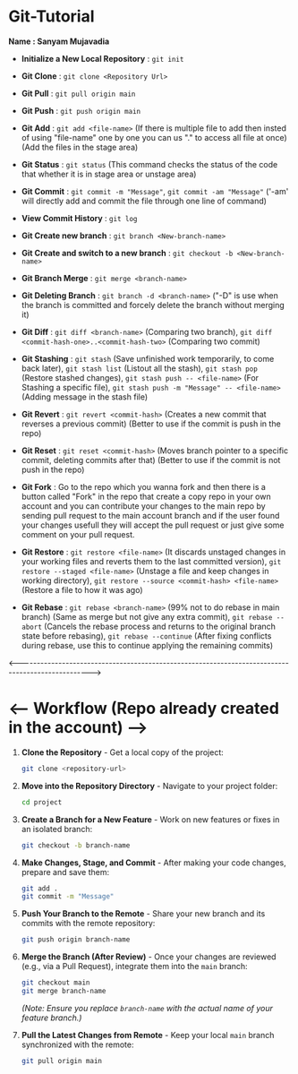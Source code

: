 # Git-Tutorial

**Name : Sanyam Mujavadia**

* **Initialize a New Local Repository** : `git init`

* **Git Clone** : `git clone <Repository Url>`

* **Git Pull** : `git pull origin main`

* **Git Push** : `git push origin main`

* **Git Add** : `git add <file-name>` (If there is multiple file to add then insted of using "file-name" one by one you can us "." to access all file at once) (Add the files in the stage area)

* **Git Status** : `git status` (This command checks the status of the code that whether it is in stage area or unstage area)

* **Git Commit** : `git commit -m "Message"`, 
`git commit -am "Message"` ('-am' will directly add and commit the file through one line of command)

* **View Commit History** : `git log`

* **Git Create new branch** : `git branch <New-branch-name>` 

* **Git Create and switch to a new branch** : `git checkout -b <New-branch-name>`

* **Git Branch Merge** : `git merge <branch-name>`

* **Git Deleting Branch** : `git branch -d <branch-name>` ("-D" is use when the branch is committed and forcely delete the branch without merging it)

* **Git Diff** : `git diff <branch-name>` (Comparing two branch), 
`git diff <commit-hash-one>..<commit-hash-two>` (Comparing two commit)

* **Git Stashing** : `git stash` (Save unfinished work temporarily, to come back later),
`git stash list` (Listout all the stash),
`git stash pop` (Restore stashed changes),
`git stash push -- <file-name>` (For Stashing a specific file),
`git stash push -m "Message" -- <file-name>` (Adding message in the stash file)

* **Git Revert** : `git revert <commit-hash>` (Creates a new commit that reverses a previous commit) (Better to use if the commit is push in the repo)

* **Git Reset** : `git reset <commit-hash>` (Moves branch pointer to a specific commit, deleting commits after that) (Better to use if the commit is not push in the repo)

* **Git Fork** : Go to the repo which you wanna fork and then there is a button called "Fork" in the repo that create a copy repo in your own account and you can contribute your changes to the main repo by sending pull request to the main account branch and if the user found your changes usefull they will accept the pull request or just give some comment on your pull request. 

* **Git Restore** : `git restore <file-name>` (It discards unstaged changes in your working files and reverts them to the last committed version), 
`git restore --staged <file-name>` (Unstage a file and keep changes in working directory), 
`git restore --source <commit-hash> <file-name>` (Restore a file to how it was <commit-hash> ago)

* **Git Rebase** : `git rebase <branch-name>` (99% not to do rebase in main branch) (Same as merge but not give any extra commit), 
`git rebase --abort` (Cancels the rebase process and returns to the original branch state before rebasing), 
`git rebase --continue` (After fixing conflicts during rebase, use this to continue applying the remaining commits)

<-------------------------------------------------------------------------------------------------->

# <-- Workflow (Repo already created in the account) -->

1.  **Clone the Repository** - Get a local copy of the project:
    ```bash
    git clone <repository-url>
    ```

2.  **Move into the Repository Directory** - Navigate to your project folder:
    ```bash
    cd project
    ```

3.  **Create a Branch for a New Feature** - Work on new features or fixes in an isolated branch:
    ```bash
    git checkout -b branch-name
    ```

4.  **Make Changes, Stage, and Commit** - After making your code changes, prepare and save them:
    ```bash
    git add .
    git commit -m "Message"
    ```

5.  **Push Your Branch to the Remote** - Share your new branch and its commits with the remote repository:
    ```bash
    git push origin branch-name
    ```

6.  **Merge the Branch (After Review)** - Once your changes are reviewed (e.g., via a Pull Request), integrate them into the `main` branch:
    ```bash
    git checkout main
    git merge branch-name
    ```
    *(Note: Ensure you replace `branch-name` with the actual name of your feature branch.)*

7.  **Pull the Latest Changes from Remote** - Keep your local `main` branch synchronized with the remote:
    ```bash
    git pull origin main
    ```